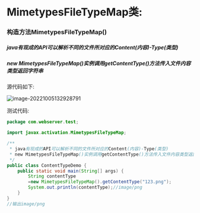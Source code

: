 # MimetypesFileTypeMap类:

### 构造方法MimetypesFileTypeMap()

##### java有现成的API可以解析不同的文件所对应的Content(内容)-Type(类型)

##### new MimetypesFileTypeMap()实例调用getContentType()方法传入文件内容类型返回字符串

源代码如下:

![image-20221005132928791](C:\Users\Administrator\AppData\Roaming\Typora\typora-user-images\image-20221005132928791.png)

测试代码:

```java
package com.webserver.test;

import javax.activation.MimetypesFileTypeMap;

/**
 * java有现成的API可以解析不同的文件所对应的Content(内容)-Type(类型)
 * new MimetypesFileTypeMap()实例调用getContentType()方法传入文件内容类型返回字符串
 */
public class ContentTypeDemo {
    public static void main(String[] args) {
        String contentType
        =new MimetypesFileTypeMap().getContentType("123.png");
        System.out.println(contentType);//image/png
    }
}
//输出image/png
```

